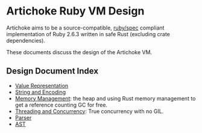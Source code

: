 # Artichoke Ruby VM Design

Artichoke aims to be a source-compatible, [ruby/spec](/spec-runner/spec/ruby)
compliant implementation of Ruby 2.6.3 written in safe Rust (excluding crate
dependencies).

These documents discuss the design of the Artichoke VM.

## Design Document Index

- [Value Representation](value.md)
- [String and Encoding](string.md)
- [Memory Management](memory-management.md): the heap and using Rust memory
  management to get a reference counting GC for free.
- [Threading and Concurrency](threading-and-concurrency.md): True concurrency
  with no GIL.
- [Parser](parser.md)
- [AST](ast.md)
